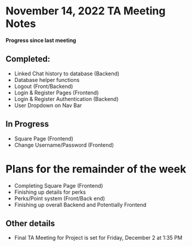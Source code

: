 # November 14, 2022 TA Meeting Notes

**Progress since last meeting**
## Completed:
- Linked Chat history to database (Backend)
- Database helper functions
- Logout (Front/Backend)
- Login & Register Pages (Frontend)
- Login & Register Authentication (Backend)
- User Dropdown on Nav Bar

## In Progress
- Square Page (Frontend)
- Change Username/Password (Frontend)

# Plans for the remainder of the week
- Completing Square Page (Frontend)
- Finishing up details for perks
- Perks/Point system (Front/Back end)
- Finishing up overall Backend and Potentially Frontend

## Other details
- Final TA Meeting for Project is set for Friday, December 2 at 1:35 PM
